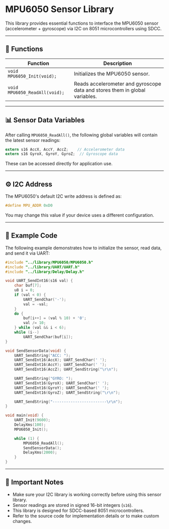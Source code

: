 # MPU6050 Sensor Library

This library provides essential functions to interface the MPU6050 sensor (accelerometer + gyroscope) via I2C on 8051 microcontrollers using SDCC.

---

## 📌 **Functions**
| Function | Description |
|----------|-------------|
| `void MPU6050_Init(void);` | Initializes the MPU6050 sensor. |
| `void MPU6050_ReadAll(void);` | Reads accelerometer and gyroscope data and stores them in global variables. |

---

## 📊 **Sensor Data Variables**
After calling `MPU6050_ReadAll()`, the following global variables will contain the latest sensor readings:

```c
extern s16 AccX, AccY, AccZ;    // Accelerometer data
extern s16 GyroX, GyroY, GyroZ;  // Gyroscope data
```

These can be accessed directly for application use.

---

## ⚙️ **I2C Address**
The MPU6050's default I2C write address is defined as:
```c
#define MPU_ADDR 0xD0
```
You may change this value if your device uses a different configuration.

---

## 📢 **Example Code**
The following example demonstrates how to initialize the sensor, read data, and send it via UART:

```c
#include "../library/MPU6050/MPU6050.h"
#include "../library/UART/UART.h"
#include "../library/Delay/Delay.h"

void UART_SendInt16(s16 val) {
    char buf[7];
    u8 i = 0;
    if (val < 0) {
        UART_SendChar('-');
        val = -val;
    }
    do {
        buf[i++] = (val % 10) + '0';
        val /= 10;
    } while (val && i < 6);
    while (i--)
        UART_SendChar(buf[i]);
}

void SendSensorData(void) {
    UART_SendString("ACC: ");
    UART_SendInt16(AccX); UART_SendChar(' ');
    UART_SendInt16(AccY); UART_SendChar(' ');
    UART_SendInt16(AccZ); UART_SendString("\r\n");

    UART_SendString("GYRO: ");
    UART_SendInt16(GyroX); UART_SendChar(' ');
    UART_SendInt16(GyroY); UART_SendChar(' ');
    UART_SendInt16(GyroZ); UART_SendString("\r\n");

    UART_SendString("------------------------\r\n");
}

void main(void) {
    UART_Init(9600);
    DelayXms(100);
    MPU6050_Init();

    while (1) {
        MPU6050_ReadAll();
        SendSensorData();
        DelayXms(2000);
    }
}
```

---

## 📣 **Important Notes**
- Make sure your I2C library is working correctly before using this sensor library.
- Sensor readings are stored in signed 16-bit integers (`s16`).
- This library is designed for SDCC-based 8051 microcontrollers.
- Refer to the source code for implementation details or to make custom changes.
